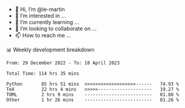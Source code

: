 - 👋 Hi, I’m @le-martin
- 👀 I’m interested in ...
- 🌱 I’m currently learning ...
- 💞️ I’m looking to collaborate on ...
- 📫 How to reach me ...

<!---
Tutorial for using WakaTime stats in GitHub profile: https://github.com/athul/waka-readme
-->

📊 Weekly development breakdown
<!--START_SECTION:waka-->

```text
From: 29 December 2022 - To: 18 April 2023

Total Time: 114 hrs 35 mins

Python       85 hrs 51 mins  >>>>>>>>>>>>>>>>>>>------   74.93 %
TeX          22 hrs 4 mins   >>>>>--------------------   19.27 %
TOML         2 hrs 9 mins    -------------------------   01.88 %
Other        1 hr 26 mins    -------------------------   01.26 %
```

<!--END_SECTION:waka-->

<!---
le-martin/le-martin is a ✨ special ✨ repository because its `README.md` (this file) appears on your GitHub profile.
You can click the Preview link to take a look at your changes.
--->
